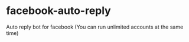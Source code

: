 # facebook-auto-reply
Auto reply bot for facebook (You can run unlimited accounts at the same time)
